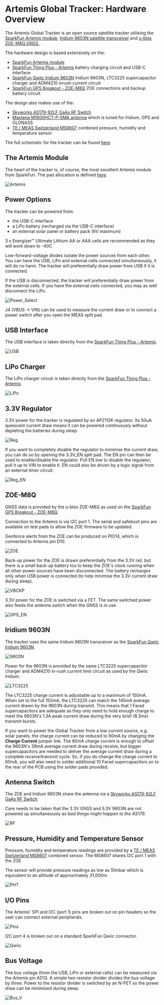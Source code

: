 # Artemis Global Tracker: Hardware Overview

The Artemis Global Tracker is an open source satellite tracker utilising the [SparkFun Artemis module](https://www.sparkfun.com/products/15484),
[Iridium 9603N satellite transceiver](https://www.iridium.com/products/iridium-9603/) and [u-blox ZOE-M8Q GNSS
](https://www.u-blox.com/en/product/zoe-m8-series).

The hardware design is based extensively on the:
- [SparkFun Artemis module](https://www.sparkfun.com/products/15484)
- [SparkFun Thing Plus - Artemis](https://www.sparkfun.com/products/15574) battery charging circuit and USB-C interface
- [SparkFun Qwiic Iridium 9603N](https://www.sparkfun.com/products/16394) Iridium 9603N, LTC3225 supercapacitor charger and ADM4210 inrush current circuit
- [SparkFun GPS Breakout - ZOE-M8Q](https://www.sparkfun.com/products/15193) ZOE connections and backup battery circuit

The design also makes use of the:
- [Skyworks AS179-92LF GaAs RF Switch](https://www.skyworksinc.com/products/switches/as179-92lf)
- [Maxtena M1600HCT-P-SMA antenna](https://www.maxtena.com/products/f-gps/m1600hct-p-sma/) which is tuned for Iridium, GPS and GLONASS
- [TE / MEAS Switzerland MS8607](https://www.te.com/usa-en/product-CAT-BLPS0018.html) combined pressure, humidity and temperature sensor

The full schematic for the tracker can be found [here](../../Hardware/Schematic.pdf)

## The Artemis Module

The heart of the tracker is, of course, the most excellent Artemis module from SparkFun. The pad allocation is defined [here](../Hardware_Overview/ARTEMIS_PINS.md).

![Artemis](../../img/Artemis.JPG)

## Power Options

The tracker can be powered from:
- the USB-C interface
- a LiPo battery (recharged via the USB-C interface)
- an external solar panel or battery pack (6V maximum)

3 x Energizer&trade; Ultimate Lithium AA or AAA cells are recommended as they will work down to -40C

Low-forward-voltage diodes isolate the power sources from each other. You can have the USB, LiPo and external cells connected simultaneously, it will do no harm.
The tracker will preferentially draw power from USB if it is connected.

If the USB is disconnected, the tracker will preferentially draw power from the external cells. If you have the external cells connected, you may as well disconnect the LiPo.

![Power_Select](../../img/Power_Select.JPG)

J4 (VBUS -> VIN) can be used to measure the current draw or to connect a power switch after you open the MEAS split pad.

## USB Interface

The USB interface is taken directly from the [SparkFun Thing Plus - Artemis](https://www.sparkfun.com/products/15574).

![USB](../../img/USB.JPG)

## LiPo Charger

The LiPo charger circuit is taken directly from the [SparkFun Thing Plus - Artemis](https://www.sparkfun.com/products/15574).

![LiPo](../../img/LiPo.JPG)

## 3.3V Regulator

3.3V power for the tracker is regulated by an AP2112K regulator. Its 50uA quiescent current draw means it can be powered continuously without
depleting the batteries during sleep.

![Reg](../../img/Reg.JPG)

If you want to completely disable the regulator to minimise the current draw, you can do so by opening the 3.3V_EN split pad. The EN pin can then be used to enable/disable the regulator.
Pull EN low to disable the regulator, pull it up to VIN to enable it. EN could also be driven by a logic signal from an external timer circuit.

![Reg_EN](../../img/Reg_EN.JPG)

## ZOE-M8Q

GNSS data is provided by the u-blox ZOE-M8Q as used on the [SparkFun GPS Breakout - ZOE-M8Q](https://www.sparkfun.com/products/15193).

Connection to the Artemis is via I2C port 1. The serial and safeboot pins are available on test pads to allow the ZOE firmware to be updated.

Geofence alerts from the ZOE can be produced on PIO14, which is connected to Artemis pin D10.

![ZOE](../../img/ZOE.JPG)

Back-up power for the ZOE is drawn preferentially from the 3.3V rail, but there is a small back-up battery too to keep the ZOE's clock running
when all other power sources have been disconnected. The battery recharges only when USB power is connected (to help minimise the 3.3V current
draw during sleep).

![VBCKP](../../img/VBCKP.JPG)

3.3V power for the ZOE is switched via a FET. The same switched power also feeds the antenna switch when the GNSS is in use.

![GPS_EN](../../img/GPS_EN.JPG)

## Iridium 9603N

The tracker uses the same Iridium 9603N transceiver as the [SparkFun Qwiic Iridium 9603N](https://www.sparkfun.com/products/16394).

![9603N](../../img/9603N.JPG)

Power for the 9603N is provided by the same LTC3225 supercapacitor charger and ADM4210 in-rush current limit circuit as used by the Qwiic Iridium.

![LTC3225](../../img/LTC3225.JPG)

The LTC3225 charge current is adjustable up to a maximum of 150mA. When set to the full 150mA, the LTC3225 can match the 145mA average current
drawn by the 9603N during transmit. This means that 1 Farad supercapacitors are adequate as they only need to hold enough charge to meet the
9603N's 1.3A peak current draw during the very brief (8.3ms) transmit bursts.

If you want to power the Global Tracker from a low current source, e.g. solar panels, the charge current can be reduced to 60mA by
changing the **Charge Current** jumper link. The 60mA charge current is enough to offset the 9603N's 39mA average current draw during receive,
but bigger supercapacitors are needed to deliver the average current draw during a complete receive/transmit cycle.
So, if you do change the charge current to 60mA, you will also need to solder additional 10 Farad supercapacitors on to
the rear of the PCB using the solder pads provided.

## Antenna Switch

The ZOE and Iridium 9603N share the antenna via a [Skyworks AS179-92LF GaAs RF Switch](https://www.skyworksinc.com/products/switches/as179-92lf).

Care needs to be taken that the 3.3V GNSS and 5.3V 9603N are not powered up simultaneously as _bad things might happen to the AS179_.

![RF](../../img/RF.JPG)

## Pressure, Humidity and Temperature Sensor

Pressure, humidity and temperature readings are provided by a [TE / MEAS Switzerland MS8607](https://www.te.com/usa-en/product-CAT-BLPS0018.html) combined sensor.
The MS8607 shares I2C port 1 with the ZOE.

The sensor will provide pressure readings as low as 10mbar which is equivalent to an altitude of approximately 31,000m.

![PHT](../../img/PHT.JPG)

## I/O Pins

The Artemis' SPI and I2C (port 1) pins are broken out on pin headers so the user can connect external peripherals.

![Pins](../../img/Pins.JPG)

I2C port 4 is broken out on a standard SparkFun Qwiic connector.

![Qwiic](../../img/Qwiic.JPG)

## Bus Voltage

The bus voltage (from the USB, LiPo or external cells) can be measured via the Artemis pin AD13. A simple two resistor divider divides the bus voltage by three.
Power to the resistor divider is switched by an N-FET so the power draw can be minimised during sleep.

![Bus_V](../../img/Bus_V.JPG)
